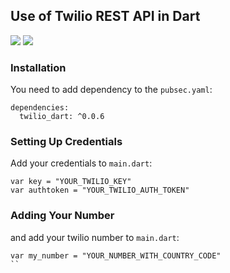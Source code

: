 ## Use of Twilio REST API in Dart

<p align="left">
<a href="https://github.com/badges/aamit2267/dart-twilio-otp-system/contributors" alt="Contributors"><img src="https://img.shields.io/github/contributors/aamit2267/dart-twilio-otp-system" /></a>
<img src="https://img.shields.io/badge/Maintained%3F-yes-green.svg">
</p>

### Installation
You need to add dependency to the `pubsec.yaml`:
```
dependencies:
  twilio_dart: ^0.0.6
```

### Setting Up Credentials
Add your credentials to `main.dart`:
```
var key = "YOUR_TWILIO_KEY"
var authtoken = "YOUR_TWILIO_AUTH_TOKEN"
```

### Adding Your Number
and add your twilio number to `main.dart`:
```
var my_number = "YOUR_NUMBER_WITH_COUNTRY_CODE"
``
